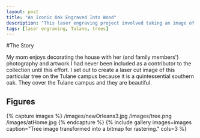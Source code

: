 ```yaml
---
layout: post
title: "An Iconic Oak Engraved Into Wood"
description: "This laser engraving project involved taking an image of Tulane's 'Tree of Knowledge' and transforming it into a piece to be displayed at home."
tags: [laser engraving, Tulane, trees]
---
```

#The Story

My mom enjoys decorating the house with her (and family members') photography and artwork.I had never been included as a contributor to the collection until this effort. I set out to create a laser cut image of this particular tree on the Tulane campus because it is a quintessential southern oak. They cover the Tulane campus and they are beautiful.


## Figures

{% capture images %}
	/images/newOrleans3.jpg
	/images/tree.png
	/images/atHome.jpg
{% endcapture %}
{% include gallery images=images caption="Tree image transformed into a bitmap for rastering." cols=3 %}
